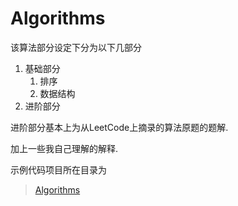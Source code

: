 # Algorithms

该算法部分设定下分为以下几部分

1. 基础部分
   1. 排序
   2. 数据结构
2. 进阶部分

进阶部分基本上为从LeetCode上摘录的算法原题的题解.

加上一些我自己理解的解释.

示例代码项目所在目录为

>  [Algorithms](https://github.com/songjunxia70223/algorithms)

